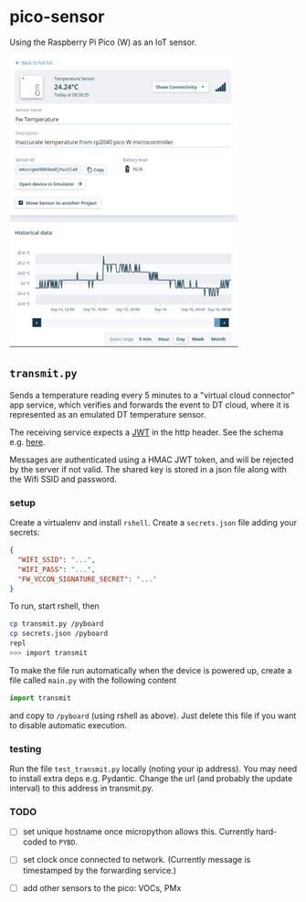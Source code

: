 # pico-sensor

Using the Raspberry Pi Pico (W) as an IoT sensor.

![studio](./studio.png)

## `transmit.py`

Sends a temperature reading every 5 minutes to a "virtual cloud connector" app service, which verifies and forwards the event to DT cloud, where it is represented as an emulated DT temperature sensor.

The receiving service expects a [JWT](https://jwt.io/) in the http header. See the schema e.g. [here](https://fw-dt-vccon.azurewebsites.net/redoc).

Messages are authenticated using a HMAC JWT token, and will be rejected by the server if not valid. The shared key is stored in a json file along with the Wifi SSID and password.

### setup

Create a virtualenv and install `rshell`. Create a `secrets.json` file adding your secrets:

```json
{
  "WIFI_SSID": "...",
  "WIFI_PASS": "...",
  "FW_VCCON_SIGNATURE_SECRET": "..."
}
```

To run, start rshell, then

```sh
cp transmit.py /pyboard
cp secrets.json /pyboard
repl
>>> import transmit
```

To make the file run automatically when the device is powered up, create a file called `main.py` with the following content

```py
import transmit
```

and copy to `/pyboard` (using rshell as above). Just delete this file if you want to disable automatic execution.

### testing

Run the file `test_transmit.py` locally (noting your ip address). You may need to install extra deps e.g. Pydantic. Change the url (and probably the update interval) to this address in transmit.py.

### TODO

- [ ] set unique hostname once micropython allows this. Currently hard-coded to `PYBD`.
- [ ] set clock once connected to network. (Currently message is timestamped by the forwarding service.)
- [ ] add other sensors to the pico: VOCs, PMx

